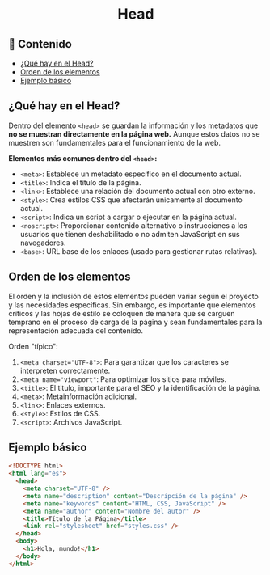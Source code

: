 <h1 align="center">Head</h1>

<h2>📑 Contenido</h2>

- [¿Qué hay en el Head?](#qué-hay-en-el-head)
- [Orden de los elementos](#orden-de-los-elementos)
- [Ejemplo básico](#ejemplo-básico)

## ¿Qué hay en el Head?

Dentro del elemento `<head>` se guardan la información y los metadatos que **no se muestran directamente en la página web.** Aunque estos datos no se muestren son fundamentales para el funcionamiento de la web.

**Elementos más comunes dentro del `<head>`:**

- `<meta>`: Establece un metadato específico en el documento actual.
- `<title>`: Indica el título de la página.
- `<link>`: Establece una relación del documento actual con otro externo.
- `<style>`: Crea estilos CSS que afectarán únicamente al documento actual.
- `<script>`: Indica un script a cargar o ejecutar en la página actual.
- `<noscript>`: Proporcionar contenido alternativo o instrucciones a los usuarios que tienen deshabilitado o no admiten JavaScript en sus navegadores.
- `<base>`: URL base de los enlaces (usado para gestionar rutas relativas).

## Orden de los elementos

El orden y la inclusión de estos elementos pueden variar según el proyecto y las necesidades específicas. Sin embargo, es importante que elementos críticos y las hojas de estilo se coloquen de manera que se carguen temprano en el proceso de carga de la página y sean fundamentales para la representación adecuada del contenido.

Orden "típico":

1. `<meta charset="UTF-8">`: Para garantizar que los caracteres se interpreten correctamente.
2. `<meta name="viewport"`: Para optimizar los sitios para móviles.
3. `<title>`: El titulo, importante para el SEO y la identificación de la página.
4. `<meta>`: Metainformación adicional.
5. `<link>`: Enlaces externos.
6. `<style>`: Estilos de CSS.
7. `<script>`: Archivos JavaScript.

## Ejemplo básico

```html
<!DOCTYPE html>
<html lang="es">
  <head>
    <meta charset="UTF-8" />
    <meta name="description" content="Descripción de la página" />
    <meta name="keywords" content="HTML, CSS, JavaScript" />
    <meta name="author" content="Nombre del autor" />
    <title>Título de la Página</title>
    <link rel="stylesheet" href="styles.css" />
  </head>
  <body>
    <h1>Hola, mundo!</h1>
  </body>
</html>
```
